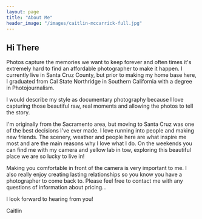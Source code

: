 ```yaml
---
layout: page
title: "About Me"
header_image: "/images/caitlin-mccarrick-full.jpg"
---
```


## Hi There

Photos capture the memories we want to keep forever and often times it's extremely hard to find an affordable photographer to make it happen. I currently live in Santa Cruz County, but prior to making my home base here, I graduated from Cal State Northridge in Southern California with a degree in Photojournalism.
 
I would describe my style as documentary photography because I love capturing those beautiful raw, real moments and allowing the photos to tell the story.
 
I'm originally from the Sacramento area, but moving to Santa Cruz was one of the best decisions I've ever made. I love running into people and making new friends. The scenery, weather and people here are what inspire me most and are the main reasons why I love what I do. On the weekends you can find me with my camera and yellow lab in tow, exploring this beautiful place we are so lucky to live in!
 
Making you comfortable in front of the camera is very important to me. I also really enjoy creating lasting relationships so you know you have a photographer to come back to. Please feel free to contact me with any questions of information about pricing...

I look forward to hearing from you!
 
Caitlin